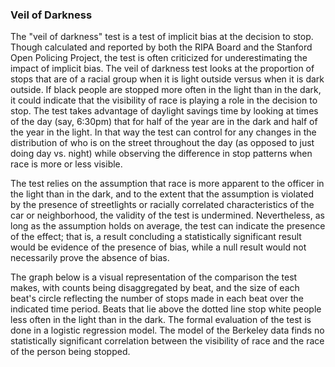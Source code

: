 ### Veil of Darkness

The "veil of darkness" test is a test of implicit bias at the decision to stop. Though calculated and reported by both the RIPA Board and the Stanford Open Policing Project, the test is often criticized for underestimating the impact of implicit bias. The veil of darkness test looks at the proportion of stops that are of a racial group when it is light outside versus when it is dark outside. If black people are stopped more often in the light than in the dark, it could indicate that the visibility of race is playing a role in the decision to stop. The test takes advantage of daylight savings time by looking at times of the day (say, 6:30pm) that for half of the year are in the dark and half of the year in the light. In that way the test can control for any changes in the distribution of who is on the street throughout the day (as opposed to just doing day vs. night) while observing the difference in stop patterns when race is more or less visible. 

The test relies on the assumption that race is more apparent to the officer in the light than in the dark, and to the extent that the assumption is violated by the presence of streetlights or racially correlated characteristics of the car or neighborhood, the validity of the test is undermined. Nevertheless, as long as the assumption holds on average, the test can indicate the presence of the effect; that is, a result concluding a statistically significant result would be evidence of the presence of bias, while a null result would not necessarily prove the absence of bias.

The graph below is a visual representation of the comparison the test makes, with counts being disaggregated by beat, and the size of each beat's circle reflecting the number of stops made in each beat over the indicated time period. Beats that lie above the dotted line stop white people less often in the light than in the dark. The formal evaluation of the test is done in a logistic regression model. The model of the Berkeley data finds no statistically significant correlation between the visibility of race and the race of the person being stopped.
